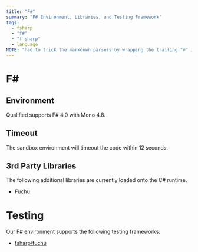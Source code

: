 ```yaml
---
title: "F#"
summary: "F# Environment, Libraries, and Testing Framework"
tags:
  - fsharp
  - "f#"
  - "f sharp"
  - language
NOTE: "had to trick the markdown parsers by wrapping the trailing "#" in a span below!"
---
```


# F<span>#</span>

## Environment

Qualified supports F# 4.0 with Mono 4.8.

## Timeout

The sandbox environment will timeout the code within 12 seconds.

## 3rd Party Libraries

The following additional libraries are currently loaded onto the C# runtime.

- Fuchu

# Testing

Our F# environment supports the following testing frameworks:

- [fsharp/fuchu](/kb/languages/fsharp/fuchu)
